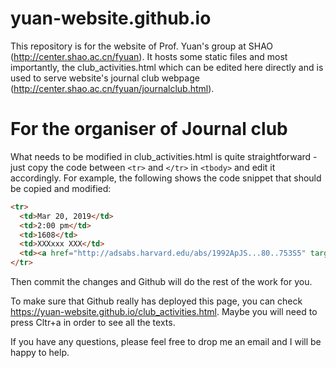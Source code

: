 # yuan-website.github.io

This repository is for the website of Prof. Yuan's group at SHAO (http://center.shao.ac.cn/fyuan). It hosts some static files and most importantly, the club_activities.html which can be edited here directly and is used to serve website's journal club webpage (http://center.shao.ac.cn/fyuan/journalclub.html).

# For the organiser of Journal club

What needs to be modified in club_activities.html is quite straightforward - just copy the code between `<tr>` and `</tr>` in `<tbody>` and edit it accordingly. For example, the following shows the code snippet that should be copied and modified:
  ```html
<tr>
	<td>Mar 20, 2019</td>
	<td>2:00 pm</td>
	<td>1608</td>
	<td>XXXxxx XXX</td>
	<td><a href="http://adsabs.harvard.edu/abs/1992ApJS...80..753S5" target="_parent">ZEUS-2D: A radiation magnetohydrodynamics code for astrophysical flows in two space dimensions. I - The hydrodynamic algorithms and tests.</a></td>
</tr>
 ```
Then commit the changes and Github will do the rest of the work for you.

To make sure that Github really has deployed this page, you can check https://yuan-website.github.io/club_activities.html. Maybe you will need to press Cltr+a in order to see all the texts.

If you have any questions, please feel free to drop me an email and I will be happy to help.
